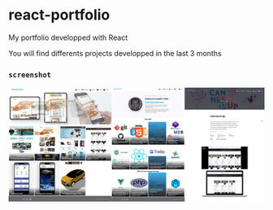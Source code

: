 # react-portfolio
My portfolio developped with React

You will find differents projects developped in the last 3 months

### `screenshot`

<img src="https://github.com/tzakrzewski-dev/react-portfolio/blob/master/public/assets/images/apropos/snapshot.jpg?raw=true">




